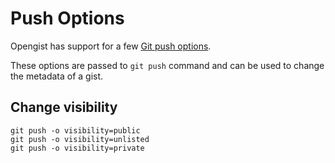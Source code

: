 # Push Options

Opengist has support for a few [Git push options](https://git-scm.com/docs/git-push#Documentation/git-push.txt--oltoptiongt). 

These options are passed to `git push` command and can be used to change the metadata of a gist.

## Change visibility

```shell
git push -o visibility=public
git push -o visibility=unlisted
git push -o visibility=private
```
